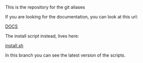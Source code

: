 This is the repository for the git aliases 

If you are looking for the documentation, you can look at this url:

[DOCS](https://github.com/Byte-Code/git-trunk-flow/blob/docs/DOCUMENTATION.md)

The install script instead, lives here:

[install.sh](https://github.com/Byte-Code/git-trunk-flow/blob/install/install.sh)

In this branch you can see the latest version of the scripts.